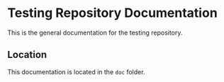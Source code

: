 # Testing Repository Documentation

This is the general documentation for the testing repository.

## Location

This documentation is located in the `doc` folder.
